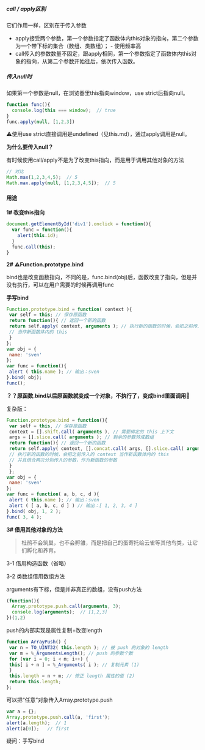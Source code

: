 ##### call / apply区别

它们作用一样，区别在于传入参数

- apply接受两个参数，第一个参数指定了函数体内this对象的指向，第二个参数为一个带下标的集合（数组、类数组）； - 使用频率高
- call传入的参数数量不固定，跟apply相同，第一个参数指定了函数体内this对象的指向，从第二个参数开始往后，依次传入函数。



##### 传入null时

如果第一个参数是null，在浏览器里this指向window，use strict后指向null。

```js
function func(){
  console.log(this === window);  // true
}
func.apply(null, [1,2,3])
```

⚠️使用use strict直接调用是undefined（见this.md），通过apply调用是null。

**为什么要传入null？**

有时候使用call/apply不是为了改变this指向，而是用于调用其他对象的方法

```js
// 对比
Math.max(1,2,3,4,5);  // 5
Math.max.apply(null, [1,2,3,4,5]);  // 5
```



#### 用途

**1# 改变this指向**

```js
document.getElementById('div1').onclick = function(){
  var func = function(){
    alert(this.id);
  }
  func.call(this);
}
```



**2#  ⚠️Function.prototype.bind**

bind也是改变函数指向，不同的是，func.bind(obj)后，函数改变了指向，但是并没有执行，可以在用户需要的时候再调用func

**手写bind** 

```js
Function.prototype.bind = function( context ){
 var self = this; // 保存原函数
 return function(){ // 返回一个新的函数
 return self.apply( context, arguments ); // 执行新的函数的时候，会把之前传入的 context
 // 当作新函数体内的 this
 }
};
var obj = {
 name: 'sven'
};
var func = function(){
 alert ( this.name ); // 输出：sven
}.bind( obj);
func(); 
```

**？？原函数.bind以后原函数就变成一个对象，不执行了，变成bind里面调用**🤔️

复杂版：

```js
Function.prototype.bind = function(){
 var self = this, // 保存原函数
 context = [].shift.call( arguments ), // 需要绑定的 this 上下文
 args = [].slice.call( arguments ); // 剩余的参数转成数组
 return function(){ // 返回一个新的函数
 return self.apply( context, [].concat.call( args, [].slice.call( arguments ) ) );
 // 执行新的函数的时候，会把之前传入的 context 当作新函数体内的 this
 // 并且组合两次分别传入的参数，作为新函数的参数
 }
 };
var obj = {
 name: 'sven'
};
var func = function( a, b, c, d ){
 alert ( this.name ); // 输出：sven
 alert ( [ a, b, c, d ] ) // 输出：[ 1, 2, 3, 4 ]
}.bind( obj, 1, 2 );
func( 3, 4 ); 
```



**3#  借用其他对象的方法**

> 杜鹃不会筑巢，也不会孵雏，而是把自己的蛋寄托给云雀等其他鸟类，让它们孵化和养育。

3-1 借用构造函数（省略）

3-2 类数组借用数组方法

arguments有下标，但是并非真正的数组，没有push方法

```js
(function(){
  Array.prototype.push.call(arguments, 3);
  console.log(arguments);  // [1,2,3]
})(1,2)
```

push的内部实现是属性复制+改变length

```js
function ArrayPush() {
 var n = TO_UINT32( this.length ); // 被 push 的对象的 length
 var m = %_ArgumentsLength(); // push 的参数个数
 for (var i = 0; i < m; i++) {
 this[ i + n ] = %_Arguments( i ); // 复制元素 (1)
 }
 this.length = n + m; // 修正 length 属性的值 (2)
 return this.length;
}; 
```

可以把“任意”对象传入Array.prototype.push

```js
var a = {};
Array.prototype.push.call(a, 'first');
alert(a.length);  // 1
alert(a[0]);   // first
```



疑问：手写bind

























